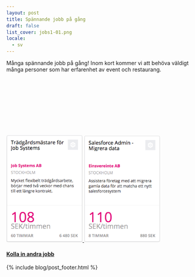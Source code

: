 ```yaml
---
layout: post
title: Spännande jobb på gång
draft: false
list_cover: jobs1-01.png
locale:
  - sv
---
```

Många spännande jobb på gång! Inom kort kommer vi att behöva väldigt många personer som har erfarenhet av event och restaurang.
<br>
<br>
<br>
<br>
<br>
<br>
<br>
<br>

&zwnj;&zwnj;&zwnj;&zwnj;&zwnj;&zwnj;&zwnj;&zwnj;&zwnj;&zwnj;&zwnj;&zwnj;&zwnj;&zwnj;&zwnj;

<a href="https://app.justarrived.se/job/265">
  <img src="/assets/images/blog/job1.png" alt="https://app.justarrived.se/job/219?locale=sv" style="width:200px;border:0">
</a>
<a href="https://app.justarrived.se/job/269?locale=sv">
  <img src="/assets/images/blog/job2.png" alt="https://app.justarrived.se/job/219?locale=sv" style="width:200px;border:0">
</a>


#### [Kolla in andra jobb](https://app.justarrived.se/jobs/1?utm_source=justarrivedse&utm_medium=startpage)

{% include blog/post_footer.html %}
